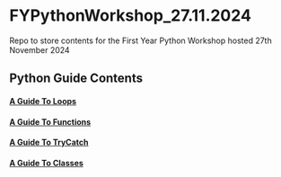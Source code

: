 # FYPythonWorkshop_27.11.2024
Repo to store contents for the First Year Python Workshop hosted 27th November 2024


## Python Guide Contents

#### [A Guide To Loops](Guides/A%20Guide%20To%20Loops.md)
#### [A Guide To Functions](Guides/A%20Guide%20To%20Functions.md)
#### [A Guide To TryCatch](Guides/A%20Guide%20To%20TryCatch.md)
#### [A Guide To Classes](Guides/A%20Guide%20To%20Classes.md)
